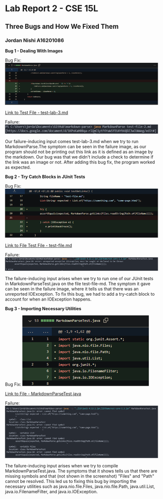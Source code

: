 # Lab Report 2 - CSE 15L
## Three Bugs and How We Fixed Them
### Jordan Nishi A16201086

**Bug 1 - Dealing With Images**

Bug Fix:
![code diff](diff_ifstatement.png)

[Link to Test File - test-lab-3.md](https://github.com/jordan-nishi/markdown-parse/blob/main/test-lab-3.md)

Failure:
![fail](fail_ifstatement.png)

Our failure-inducing input comes test-lab-3.md when we try to run MarkdownParse.The symptom can be seen in the failure image, as our program should not be printing out this link as it is defined as an image by the markdown. Our bug was that we didn't include a check to determine if the link was an image or not. After adding this bug fix, the program worked as expected.


**Bug 2 - Try Catch Blocks in JUnit Tests**

Bug Fix:
![code diff](diff_trycatchblock.png)

[Link to File Test File - test-file.md](https://github.com/jordan-nishi/markdown-parse/blob/main/test-file.md)

Failure:
![fail](fail_trycatchblock.png)

The failure-inducing input arises when we try to run one of our JUnit tests in MarkdownParseTest.java on the file test-file-md. The symptom it gave can be seen in the failure image, where it tells us that there was an unreported IOException. To fix this bug, we had to add a try-catch block to account for when an IOException happens.


**Bug 3 - Importing Necessary Utilities**

Bug Fix:
![code diff](diff_importing.png)

[Link to File - MarkdownParseTest.java](https://github.com/jordan-nishi/markdown-parse/blob/main/MarkdownParseTest.java)

Failure:
![fail](fail_importing.png)

The failure-inducing input arises when we try to compile MarkdownParseTest.java. The symptoms that it shows
tells us that there are missing symbols and that (not shown in the screenshot) "Files" and "Path" cannot be
resolved. This led us to fixing this bug by importing the necessary utilities such as java.nio.file.Files, java.nio.file.Path, java.util.List, java.io.FilenameFilter, and java.io.IOException.
